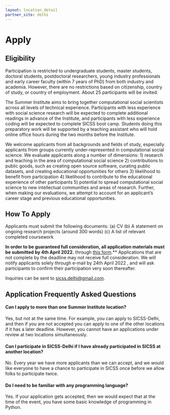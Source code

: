 ```yaml
---
layout: location_detail
partner_site: delhi
---
```


# Apply

## Eligibility

Participation is restricted to undergraduate students, master students, doctoral students, postdoctoral researchers, young industry professionals and early career faculty (within 7 years of PhD) from both industry and academia. However, there are no restrictions based on citizenship, country of study, or country of employment. About 25 participants will be invited.

The Summer Institute aims to bring together computational social scientists across all levels of technical experience. Participants with less experience with social science research will be expected to complete additional readings in advance of the Institute, and participants with less experience coding will be expected to complete SICSS boot camp. Students doing this preparatory work will be supported by a teaching assistant who will hold online office hours during the two months before the Institute.

We welcome applicants from all backgrounds and fields of study, especially applicants from groups currently under-represented in computational social science. We evaluate applicants along a number of dimensions: 1) research and teaching in the area of computational social science 2) contributions to public goods, such as creating open source software, curating public datasets, and creating educational opportunities for others 3) likelihood to benefit from participation 4) likelihood to contribute to the educational experience of other participants 5) potential to spread computational social science to new intellectual communities and areas of research. Further, when making our evaluations, we attempt to account for an applicant’s career stage and previous educational opportunities.

## How To Apply

Applicants must submit the following documents: 
(a) CV
(b) A statement on ongoing research projects (around 300 words)
(c) A list of relevant completed coursework

**In order to be guaranteed full consideration, all application materials must be submitted by 4th April 2022.** through [this form](https://forms.gle/pFpN7H7ny2n5h6yEA).** Applications that are not complete by the deadline may not receive full consideration. We will notify applicants solely through e-mail by 24th April 2022 , and will ask participants to confirm their participation very soon thereafter.

Inquiries can be sent to sicss.delhi@gmail.com.

## Application Frequently Asked Questions

#### Can I apply to more than one Summer Institute location?

Yes, but not at the same time. For example, you can apply to SICSS-Delhi, and then if you are not accepted you can apply to one of the other locations if it has a later deadline. However, you cannot have an applications under review at two locations simultaneously.

#### Can I participate in SICSS-Delhi if I have already participated in SICSS at another location?

No. Every year we have more applicants than we can accept, and we would like everyone to have a chance to participate in SICSS once before we allow folks to participate twice.

#### Do I need to be familiar with any programming language?

Yes. If your application gets accepted, then we would expect that at the time of the event, you have some basic knowledge of programming in Python. 
